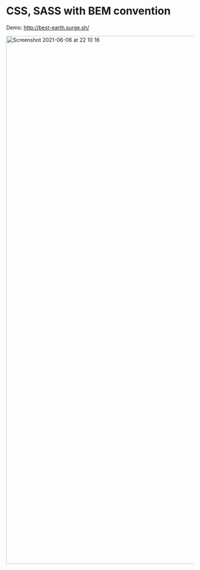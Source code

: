 
# CSS, SASS with BEM convention

Demo: http://best-earth.surge.sh/ 

<img width="1414" alt="Screenshot 2021-06-06 at 22 10 16" src="https://user-images.githubusercontent.com/16153339/120937366-bc295c80-c715-11eb-93bd-b31e99ad4bcb.png">


